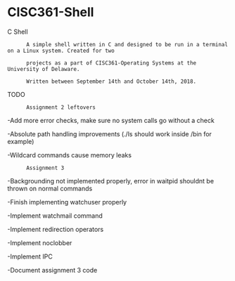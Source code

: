 # CISC361-Shell
C Shell

          A simple shell written in C and designed to be run in a terminal on a Linux system. Created for two   
          
          projects as a part of CISC361-Operating Systems at the University of Delaware.
          
          Written between September 14th and October 14th, 2018.

TODO


          Assignment 2 leftovers

-Add more error checks, make sure no system calls go without a check

-Absolute path handling improvements (./ls should work inside /bin for example)

-Wildcard commands cause memory leaks


          Assignment 3

-Backgrounding not implemented properly, error in waitpid shouldnt be thrown on normal commands

-Finish implementing watchuser properly

-Implement watchmail command

-Implement redirection operators

-Implement noclobber

-Implement IPC

-Document assignment 3 code
